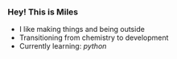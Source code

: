### Hey! This is Miles 
- I like making things and being outside
- Transitioning from chemistry to development
- Currently learning: *python*

<!---
mkrbmo/mkrbmo is a ✨ special ✨ repository because its `README.md` (this file) appears on your GitHub profile.
You can click the Preview link to take a look at your changes.
--->
